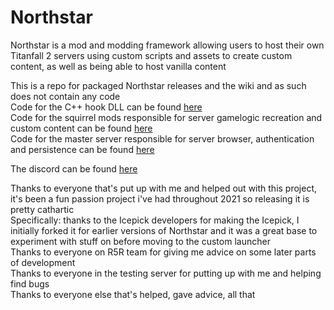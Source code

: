 # Northstar
Northstar is a mod and modding framework allowing users to host their own Titanfall 2 servers using custom scripts and assets to create custom content, as well as being able to host vanilla content  
  
This is a repo for packaged Northstar releases and the wiki and as such does not contain any code  
Code for the C++ hook DLL can be found [here](https://github.com/R2Northstar/NorthstarLauncher)  
Code for the squirrel mods responsible for server gamelogic recreation and custom content can be found [here](https://github.com/R2Northstar/NorthstarMods)  
Code for the master server responsible for server browser, authentication and persistence can be found [here](https://github.com/R2Northstar/NorthstarMasterServer)  
  
The discord can be found [here](https://northstar.tf/discord)  
  
Thanks to everyone that's put up with me and helped out with this project, it's been a fun passion project i've had throughout 2021 so releasing it is pretty cathartic  
Specifically: thanks to the Icepick developers for making the Icepick, I initially forked it for earlier versions of Northstar and it was a great base to experiment with stuff on before moving to the custom launcher  
Thanks to everyone on R5R team for giving me advice on some later parts of development  
Thanks to everyone in the testing server for putting up with me and helping find bugs  
Thanks to everyone else that's helped, gave advice, all that